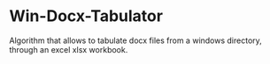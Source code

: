 # Win-Docx-Tabulator
Algorithm that allows to tabulate docx files from a windows directory, through an excel xlsx workbook.
